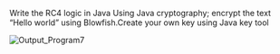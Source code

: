 Write the RC4 logic in Java Using Java cryptography; encrypt the text “Hello world” using Blowfish.Create your own key using Java key tool

![Output_Program7](https://user-images.githubusercontent.com/69300096/147478726-2e2e8ec4-533f-476c-bacb-00f672e3584a.png)
